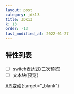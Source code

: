 ```yaml
---
layout: post
category: jdk13
title: JDK13
k: 13
order: -13
last_modified_at: 2022-01-27
---
```


## 特性列表

- [ ] switch表达式(二次预览)
- [ ] 文本块(预览)

[API变动](https://gunnarmorling.github.io/jdk-api-diff/jdk12-jdk13-api-diff.html){:target="_blank"}